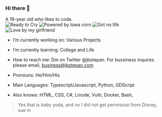 ### Hi there 👋
A 19-year old who likes to code.<br>
![Ready to Cry](https://static.jbstepan.net/badges/ready-to-cry.svg) ![Powered by Iowa corn](https://static.jbstepan.net/badges/powered-by-iowa-corn.svg) ![Got no life](https://static.jbstepan.net/badges/got-no-life.svg) 
![Love by my girlfriend](https://static.jbstepan.net/badges/loved-by-my-girlfriend-1.svg)
- I’m currently working on: Various Projects
- I’m currently learning: College and Life
- How to reach me: Dm on Twitter @jbstepan. For bussiness inquires please email, business@jbstepan.com
- Pronouns: He/Him/His

- Main Languages: Typescript/Javascript, Python, GDScript
- Also knows: HTML, CSS, C#, Linode, Vultr, Docker, Bash,

> Yes that is baby yoda, and no I did not get permisson from Disney, sue m
